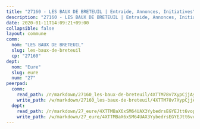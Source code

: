 ```yaml
---
title: "27160 - LES BAUX DE BRETEUIL | Entraide, Annonces, Initiatives"
description: "27160 - LES BAUX DE BRETEUIL | Entraide, Annonces, Initiatives"
date: 2020-01-11T14:09:21+09:00
collapsible: false
layout: commune
comm:
  nom: "LES BAUX DE BRETEUIL"
  slug: les-baux-de-breteuil
  cp: "27160"
dept:
  nom: "Eure"
  slug: eure
  num: "27"
peerpad:
  comm:
    read_path: /r/markdown/27160_les-baux-de-breteuil/4XTTM78v7XypCjjAyan2Usaur933NdWyXi7GhChXNU77xDXr3
    write_path: /w/markdown/27160_les-baux-de-breteuil/4XTTM78v7XypCjjAyan2Usaur933NdWyXi7GhChXNU77xDXr3-K3TgUsL33ANrW2wtfNzmTHB4yr3dMspRVYxs78fSw87seAXLURbByYorXebqSFfc1b4oB5piLYca15t6WbmwY1esCbx2nBQhbwhASJWtftND5v9cDk9SSQsPgBBWeyDnSbb26QJw
  dept:
    read_path: /r/markdown/27_eure/4XTTMBaX6xSM64UAX3YybedrsEGYEJtt6vopdQsPEFtGijgwg
    write_path: /w/markdown/27_eure/4XTTMBaX6xSM64UAX3YybedrsEGYEJtt6vopdQsPEFtGijgwg-K3TgUmjy61Gu7ZFzjoVmiacXP2Rc4pq6sxVCYUX3mFQZWQw9yCKsEoAMagtuW4jJTYhK96DsWW4cPmZLagvQNZ34BscGcu4btrtJibt18c1mpqofaWe6Q3RartDiuMTjY7NrsH4r
---
```


